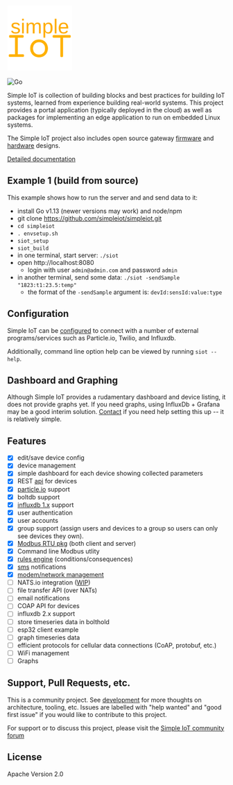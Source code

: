 <img src="docs/simple-iot-logo.png?raw=true" width="150">

![Go](https://github.com/simpleiot/simpleiot/workflows/Go/badge.svg?branch=master)

Simple IoT is collection of building blocks and best practices for building IoT
systems, learned from experience building real-world systems. This project
provides a portal application (typically deployed in the cloud) as well as
packages for implementing an edge application to run on embedded Linux systems.

The Simple IoT project also includes open source gateway
[firmware](https://github.com/simpleiot/firmware/tree/master/siot-fw) and
[hardware](https://github.com/simpleiot/hardware) designs.

[Detailed documentation](docs/README.md)

## Example 1 (build from source)

This example shows how to run the server and and send data to it:

- install Go v1.13 (newer versions may work) and node/npm
- git clone https://github.com/simpleiot/simpleiot.git
- `cd simpleiot`
- `. envsetup.sh`
- `siot_setup`
- `siot_build`
- in one terminal, start server: `./siot`
- open http://localhost:8080
  - login with user `admin@admin.com` and password `admin`
- in another terminal, send some data: `./siot -sendSample "1823:t1:23.5:temp"`
  - the format of the `-sendSample` argument is: `devId:sensId:value:type`

## Configuration

Simple IoT can be [configured](docs/environment-variables.md) to connect with a
number of external programs/services such as Particle.io, Twilio, and Influxdb.

Additionally, command line option help can be viewed by running `siot --help`.

## Dashboard and Graphing

Although Simple IoT provides a rudamentary dashboard and device listing, it does
not provide graphs yet. If you need graphs, using InfluxDb + Grafana may be a
good interim solution. [Contact](https://community.tmpdir.org/c/simple-iot/5) if
you need help setting this up -- it is relatively simple.

## Features

- [x] edit/save device config
- [x] device management
- [x] simple dashboard for each device showing collected parameters
- [x] REST [api](docs/API.md) for devices
- [x] [particle.io](docs/environment-variables.md) support
- [x] boltdb support
- [x] [influxdb 1.x](docs/environment-variables.md) support
- [x] user authentication
- [x] user accounts
- [x] group support (assign users and devices to a group so users can only see
      devices they own).
- [x] [Modbus RTU pkg](https://pkg.go.dev/github.com/simpleiot/simpleiot/modbus)
      (both client and server)
- [x] Command line Modbus utlity
- [x] [rules engine](docs/rules.md) (conditions/consequences)
- [x] [sms](docs/environment-variables.md) notifications
- [x] [modem/network management](https://pkg.go.dev/github.com/simpleiot/simpleiot/network)
- [ ] NATS.io integration
      ([WIP](https://github.com/simpleiot/simpleiot/tree/feature-nats))
- [ ] file transfer API (over NATs)
- [ ] email notifications
- [ ] COAP API for devices
- [ ] influxdb 2.x support
- [ ] store timeseries data in bolthold
- [ ] esp32 client example
- [ ] graph timeseries data
- [ ] efficient protocols for cellular data connections (CoAP, protobuf, etc.)
- [ ] WiFi management
- [ ] Graphs

## Support, Pull Requests, etc.

This is a community project. See [development](docs/DEVELOPMENT.md) for more
thoughts on architecture, tooling, etc. Issues are labelled with "help wanted"
and "good first issue" if you would like to contribute to this project.

For support or to discuss this project, please visit the
[Simple IoT community forum](https://community.tmpdir.org/c/simple-iot/5)

## License

Apache Version 2.0
